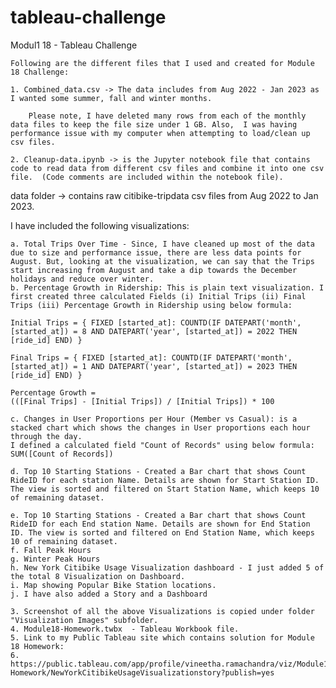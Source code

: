 # tableau-challenge
Modul1 18 - Tableau Challenge

	Following are the different files that I used and created for Module 18 Challenge:
	
	1. Combined_data.csv -> The data includes from Aug 2022 - Jan 2023 as I wanted some summer, fall and winter months.

        Please note, I have deleted many rows from each of the monthly data files to keep the file size under 1 GB. Also,  I was having performance issue with my computer when attempting to load/clean up csv files.

	2. Cleanup-data.ipynb -> is the Jupyter notebook file that contains code to read data from different csv files and combine it into one csv file.  (Code comments are included within the notebook file).

data folder -> contains raw citibike-tripdata csv files from Aug 2022 to Jan 2023.

I have included the following visualizations:

	a. Total Trips Over Time - Since, I have cleaned up most of the data due to size and performance issue, there are less data points for August. But, looking at the visualization, we can say that the Trips start increasing from August and take a dip towards the December holidays and reduce over winter.
	b. Percentage Growth in Ridership: This is plain text visualization. I first created three calculated Fields (i) Initial Trips (ii) Final Trips (iii) Percentage Growth in Ridership using below formula:
	
	Initial Trips = { FIXED [started_at]: COUNTD(IF DATEPART('month', [started_at]) = 8 AND DATEPART('year', [started_at]) = 2022 THEN [ride_id] END) }
	
	Final Trips = { FIXED [started_at]: COUNTD(IF DATEPART('month', [started_at]) = 1 AND DATEPART('year', [started_at]) = 2023 THEN [ride_id] END) }
	
	Percentage Growth = 
	(([Final Trips] - [Initial Trips]) / [Initial Trips]) * 100
	
	c. Changes in User Proportions per Hour (Member vs Casual): is a stacked chart which shows the changes in User proportions each hour through the day.
	I defined a calculated field "Count of Records" using below formula:
	SUM([Count of Records])
	
	d. Top 10 Starting Stations - Created a Bar chart that shows Count RideID for each station Name. Details are shown for Start Station ID. The view is sorted and filtered on Start Station Name, which keeps 10 of remaining dataset.
	
	e. Top 10 Starting Stations - Created a Bar chart that shows Count RideID for each End station Name. Details are shown for End Station ID. The view is sorted and filtered on End Station Name, which keeps 10 of remaining dataset.
	f. Fall Peak Hours
	g. Winter Peak Hours
	h. New York Citibike Usage Visualization dashboard - I just added 5 of the total 8 Visualization on Dashboard.
	i. Map showing Popular Bike Station locations.
	j. I have also added a Story and a Dashboard

	3. Screenshot of all the above Visualizations is copied under folder "Visualization Images" subfolder.
	4. Module18-Homework.twbx  - Tableau Workbook file.
	5. Link to my Public Tableau site which contains solution for Module 18 Homework: 
	6. https://public.tableau.com/app/profile/vineetha.ramachandra/viz/Module18-Homework/NewYorkCitibikeUsageVisualizationstory?publish=yes


	
	
	

          
	
	
	
	
	





